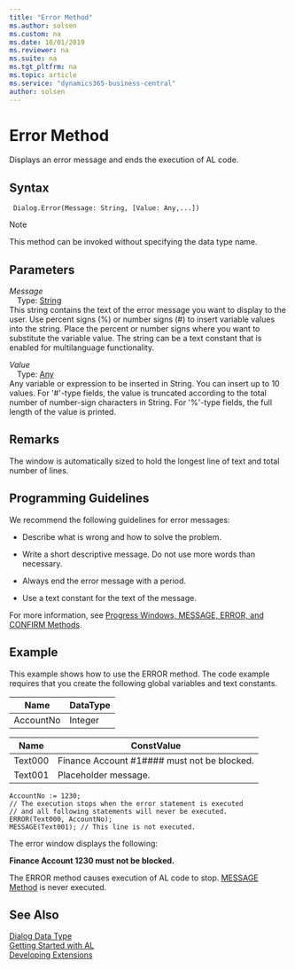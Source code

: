 ```yaml
---
title: "Error Method"
ms.author: solsen
ms.custom: na
ms.date: 10/01/2019
ms.reviewer: na
ms.suite: na
ms.tgt_pltfrm: na
ms.topic: article
ms.service: "dynamics365-business-central"
author: solsen
---
```

[//]: # (START>DO_NOT_EDIT)
[//]: # (IMPORTANT:Do not edit any of the content between here and the END>DO_NOT_EDIT.)
[//]: # (Any modifications should be made in the .xml files in the ModernDev repo.)
# Error Method
Displays an error message and ends the execution of AL code.

## Syntax
```
 Dialog.Error(Message: String, [Value: Any,...])
```
> [!NOTE]  
> This method can be invoked without specifying the data type name.  
## Parameters
*Message*  
&emsp;Type: [String](../string/string-data-type.md)  
This string contains the text of the error message you want to display to the user. Use percent signs (%) or number signs (#) to insert variable values into the string. Place the percent or number signs where you want to substitute the variable value. The string can be a text constant that is enabled for multilanguage functionality.
        
*Value*  
&emsp;Type: [Any](../any/any-data-type.md)  
Any variable or expression to be inserted in String. You can insert up to 10 values. For '#'-type fields, the value is truncated according to the total number of number-sign characters in String. For '%'-type fields, the full length of the value is printed.
          



[//]: # (IMPORTANT: END>DO_NOT_EDIT)

## Remarks  
 The window is automatically sized to hold the longest line of text and total number of lines.  

## Programming Guidelines  
 We recommend the following guidelines for error messages:  

-   Describe what is wrong and how to solve the problem.  

-   Write a short descriptive message. Do not use more words than necessary.  

-   Always end the error message with a period.  

-   Use a text constant for the text of the message.  

 For more information, see [Progress Windows, MESSAGE, ERROR, and CONFIRM Methods](../../devenv-progress-windows-message-error-and-confirm-methods.md).  

## Example  
 This example shows how to use the ERROR method. The code example requires that you create the following global variables and text constants.  

|Name|DataType|  
|----------|--------------|  
|AccountNo|Integer|  

|Name|ConstValue|  
|----------|----------------|  
|Text000|Finance Account \#1\#\#\#\# must not be blocked.|  
|Text001|Placeholder message.|  

```  
AccountNo := 1230;  
// The execution stops when the error statement is executed  
// and all following statements will never be executed.  
ERROR(Text000, AccountNo);  
MESSAGE(Text001); // This line is not executed.  
```  

 The error window displays the following:  

 **Finance Account 1230  must not be blocked.**  

 The ERROR method causes execution of AL code to stop. [MESSAGE Method](../../methods-auto/dialog/dialog-message-method.md) is never executed.  

## See Also
[Dialog Data Type](dialog-data-type.md)  
[Getting Started with AL](../../devenv-get-started.md)  
[Developing Extensions](../../devenv-dev-overview.md)